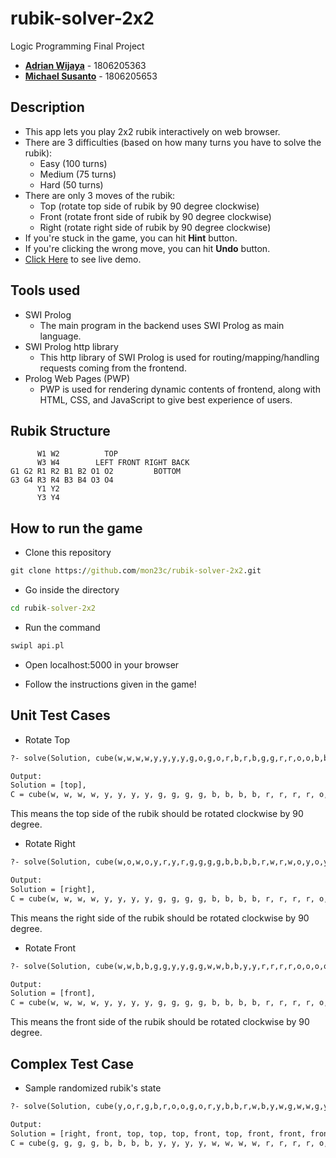 # rubik-solver-2x2
Logic Programming Final Project
* **[Adrian Wijaya](https://github.com/mon23c)** - 1806205363
* **[Michael Susanto](https://github.com/michaelsusanto81)** - 1806205653

## Description
* This app lets you play 2x2 rubik interactively on web browser.
* There are 3 difficulties (based on how many turns you have to solve the rubik):
	* Easy (100 turns)
	* Medium (75 turns)
	* Hard (50 turns)
* There are only 3 moves of the rubik:
	* Top (rotate top side of rubik by 90 degree clockwise)
	* Front (rotate front side of rubik by 90 degree clockwise)
	* Right (rotate right side of rubik by 90 degree clockwise)
* If you're stuck in the game, you can hit **Hint** button.
* If you're clicking the wrong move, you can hit **Undo** button.
* [Click Here](https://rubiks2x2.herokuapp.com/) to see live demo.

## Tools used
* SWI Prolog
	* The main program in the backend uses SWI Prolog as main language.
* SWI Prolog http library
	* This http library of SWI Prolog is used for routing/mapping/handling requests coming from the frontend.
* Prolog Web Pages (PWP)
	* PWP is used for rendering dynamic contents of frontend, along with HTML, CSS, and JavaScript to give best experience of users.
	
## Rubik Structure
```
      W1 W2			 TOP
      W3 W4		   LEFT FRONT RIGHT BACK
G1 G2 R1 R2 B1 B2 O1 O2         BOTTOM
G3 G4 R3 R4 B3 B4 O3 O4
      Y1 Y2
      Y3 Y4
```

## How to run the game
* Clone this repository
```cmd
git clone https://github.com/mon23c/rubik-solver-2x2.git
```

* Go inside the directory
```cmd
cd rubik-solver-2x2
```

* Run the command
```cmd
swipl api.pl
```

* Open localhost:5000 in your browser

* Follow the instructions given in the game!

## Unit Test Cases
* Rotate Top
```cmd
?- solve(Solution, cube(w,w,w,w,y,y,y,y,g,o,g,o,r,b,r,b,g,g,r,r,o,o,b,b), C), solved(C).

Output:
Solution = [top],
C = cube(w, w, w, w, y, y, y, y, g, g, g, g, b, b, b, b, r, r, r, r, o, o, o, o) .
```
This means the top side of the rubik should be rotated clockwise by 90 degree.

* Rotate Right
```cmd
?- solve(Solution, cube(w,o,w,o,y,r,y,r,g,g,g,g,b,b,b,b,r,w,r,w,o,y,o,y), C), solved(C).

Output:
Solution = [right],
C = cube(w, w, w, w, y, y, y, y, g, g, g, g, b, b, b, b, r, r, r, r, o, o, o, o) .
```
This means the right side of the rubik should be rotated clockwise by 90 degree.

* Rotate Front
```cmd
?- solve(Solution, cube(w,w,b,b,g,g,y,y,g,g,w,w,b,b,y,y,r,r,r,r,o,o,o,o), C), solved(C).

Output:
Solution = [front],
C = cube(w, w, w, w, y, y, y, y, g, g, g, g, b, b, b, b, r, r, r, r, o, o, o, o) .
```
This means the front side of the rubik should be rotated clockwise by 90 degree.

## Complex Test Case
* Sample randomized rubik's state
```cmd
?- solve(Solution, cube(y,o,r,g,b,r,o,o,g,o,r,y,b,b,r,w,b,y,w,g,w,w,g,y), C), solved(C).

Output:
Solution = [right, front, top, top, top, front, top, front, front, front, top, right, top, top],
C = cube(g, g, g, g, b, b, b, b, y, y, y, y, w, w, w, w, r, r, r, r, o, o, o, o) .
```
